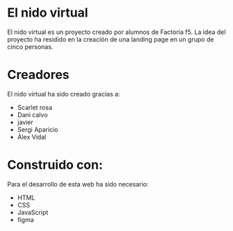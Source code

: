 # El nido virtual 

El nido virtual es un proyecto creado por alumnos de Factoria f5. La idea del proyecto ha residido en la creación de una landing page en un grupo de cinco personas.

# Creadores
El nido virtual ha sido creado gracias a:

- Scarlet rosa
- Dani calvo
- javier
- Sergi Aparicio
- Àlex Vidal

# Construido con:
Para el desarrollo de esta web ha sido necesario:

- HTML
- CSS
- JavaScript
- figma
